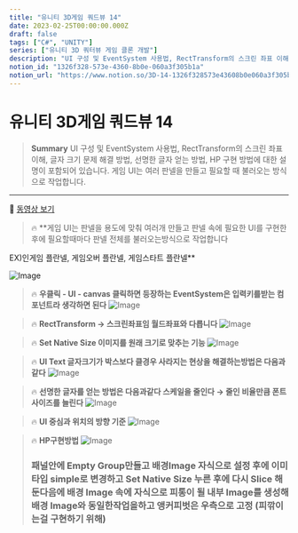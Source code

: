 ```yaml
---
title: "유니티 3D게임 쿼드뷰 14"
date: 2023-02-25T00:00:00.000Z
draft: false
tags: ["C#", "UNITY"]
series: ["유니티 3D 쿼터뷰 게임 클론 개발"]
description: "UI 구성 및 EventSystem 사용법, RectTransform의 스크린 좌표 이해, 글자 크기 문제 해결 방법, 선명한 글자 얻는 방법, HP 구현 방법에 대한 설명이 포함되어 있습니다. 게임 UI는 여러 판넬을 만들고 필요할 때 불러오는 방식으로 작업합니다."
notion_id: "1326f328-573e-4360-8b0e-060a3f305b1a"
notion_url: "https://www.notion.so/3D-14-1326f328573e43608b0e060a3f305b1a"
---
```


# 유니티 3D게임 쿼드뷰 14

> **Summary**
> UI 구성 및 EventSystem 사용법, RectTransform의 스크린 좌표 이해, 글자 크기 문제 해결 방법, 선명한 글자 얻는 방법, HP 구현 방법에 대한 설명이 포함되어 있습니다. 게임 UI는 여러 판넬을 만들고 필요할 때 불러오는 방식으로 작업합니다.

---

🎥 [동영상 보기](https://www.youtube.com/watch?v=N4PLRkupABM&list=PLO-mt5Iu5TeYkrBzWKuTCl6IUm_bA6BKy&index=14)

> 🔥 **게임 UI는 판넬을 용도에 맞춰 여러개 만들고 판넬 속에 필요한 UI를 구현한 후에 필요할때마다 판넬 전체를 불러오는방식으로 작업합니다

EX)인게임 플란넬, 게임오버 플란넬, 게임스타트 플란넬**

![Image](https://prod-files-secure.s3.us-west-2.amazonaws.com/09ccd4d5-876c-4bba-bbdf-cc77a0a11257/e501b351-a613-4180-8b8c-098527d79247/Untitled.png?X-Amz-Algorithm=AWS4-HMAC-SHA256&X-Amz-Content-Sha256=UNSIGNED-PAYLOAD&X-Amz-Credential=ASIAZI2LB466SIQ6Y5ZW%2F20250724%2Fus-west-2%2Fs3%2Faws4_request&X-Amz-Date=20250724T120158Z&X-Amz-Expires=3600&X-Amz-Security-Token=IQoJb3JpZ2luX2VjEAQaCXVzLXdlc3QtMiJHMEUCIQDAKY4%2Bq6kN%2Fsj%2BPi5XP7m1Pq5vLIjTDbZgBYURH9xC1QIgOmg3g0CwT3ugf%2FkQ1vKQch7yh9qZyH3O%2F81gJFIpzX0q%2FwMILRAAGgw2Mzc0MjMxODM4MDUiDIHwghvOUQRD%2F%2BY93yrcA9ka0bwji5GCfllNQpH1Aa8D1aukSbR2SX1o2ZS6EPGFQQYjfTR0JUF3OL0bZLUW39WyTTuIB2Nxr4Ot%2BUPX1NliSEsyO9eJZMapeH1ZL%2FGDa4NpJV%2Fsvn9rZELDf2eiyym5Hlh1ez8NuklzplC%2FT2OOTpWb4rqc%2BO%2BSQXWmm9GNr0R1o2TdyP9vDXs%2BW2AVzfdYCtgiHY8FgmSCnhTZEz5Xamr7xA%2B33dddYsKYKkOmdJSQGVYnWaPCeovEGNbqb4funXPG1ajoQbCB7JMJgKficTus6iunOVUoajq1Obd8dUbi6U0cHOmtwjekMRCXVz08ssirnNAOGCcL6YeWltg0OigQf%2ByHrK1ixCKUvubu8qbDGkTDvcaXXZEGSGD7j4CW26v0DED8zTeKCtSOlGc88LIci7P%2FdKEpAKH28fe9%2B7l9tDcHg6tcmyzs83qyLsIYRJJ16u5erNOtTquWrpL75g%2B3YoOIHVsme20X7Di7RjdikRJqR738DXIfXVhYuUEqQZ63NCylXizVDmstVhksS%2BctGjHR9E%2F6t3PmSGlRL%2F6DjbRBZzNo2XOrk%2BphGHSI1Un8Uj7ZVfrqi6nm6xN1H7KN1hKubiYKNaPZV8h4TVnaCrEUt3VLqT8bMPm%2BiMQGOqUBJ602F7uTebkbGMHg4Z1Y2tD0GEwvym74VPoUvWJL0DLq8Jqchg24SftTUuUKUtV7lBzR3BnzJ8aYpr4iNcVmNWNI5qkKPQ2P2V2ZMK05twpCloDovGwqozcqEqTlbVEZRCMDF%2BovMAXzCOqQLYbGdBNQc%2F8FnG%2FYs9rniuh6Gwe9xJ5sbgaWmqQ030BrqiZu2UScDwRfEwiNMrTb96P8bQsBhgx8&X-Amz-Signature=00f7c79d12776202d35a801756653d3100dfa3dda45449efa89b3d8c6cfd69dd&X-Amz-SignedHeaders=host&x-amz-checksum-mode=ENABLED&x-id=GetObject)

> 🔥 **우클릭 - UI - canvas 클릭하면 등장하는 EventSystem은 입력키를받는 컴포넌트라 생각하면 된다**
> ![Image](https://prod-files-secure.s3.us-west-2.amazonaws.com/09ccd4d5-876c-4bba-bbdf-cc77a0a11257/7b65e8a3-b730-485d-9d48-9aaafc6c55e0/Untitled.png?X-Amz-Algorithm=AWS4-HMAC-SHA256&X-Amz-Content-Sha256=UNSIGNED-PAYLOAD&X-Amz-Credential=ASIAZI2LB466XYYEHFGF%2F20250724%2Fus-west-2%2Fs3%2Faws4_request&X-Amz-Date=20250724T120159Z&X-Amz-Expires=3600&X-Amz-Security-Token=IQoJb3JpZ2luX2VjEAQaCXVzLXdlc3QtMiJGMEQCIEmGOwPDMuRpTC%2BW5ocffLtYralVfpPBOznREwfigf6pAiAQypwrXwwKSE%2BBZejC57k0TVQtysjInRG1rVBpUCil9Sr%2FAwgtEAAaDDYzNzQyMzE4MzgwNSIMnMy4dcWV1iA7sdZDKtwDWltaBCX2JWxU74cHfgyyWzclUmht582HV2s1iQSiOG4mBECQWTCe%2BKJMNbvvbE%2F2NhvJsrJVr%2B%2F44zEVbE0WfkaeK37l3PMXDRUfUxjxo4CHSfE%2BOOrVMIpo1mJvXaS%2BEiL%2FpCEIn2KL8XRcS3GoP4kNlntnhkfr3f%2Baprd9ws3F8MD2YPtHJ9KXVjL7sVneZ2EPqGXb%2BFwjsa6lsXZHuYjixA6RO5YY0dGgB8cISE3r2%2BGX4C8Xkuz52NAAOciT0THXLnbLUeyf73HTVXGO6pz3jT%2F2Im47UvlX9gg3Dd7WQmbS%2BvD4Mffo3tFi%2BmreQcNaWf5AnJv%2BLM91xuAh4ul6Cgbon%2BtYJhbvYJqG854%2BJNuaOF0gK%2FGZKrsN4Z%2FCc2OBMeq%2FZmV8UHFbm0T6N8QZWgUKYN%2B27EDQvDooBq%2FOoqUmh%2BCHFwmsf%2B8K6JKuDzE9q05QoezQOL2Q3GA5BOS9xGz61culQcURSz%2FROjUAqNjXNRT2v2eIRnXHJ6YU%2BXQPaAE4%2BdtWTaqOmtXsxDG0boQP1pT4cN1SI6lVRJtf1TRlHfpziAQtWFQZ1xLzkAcsqswhgfffey1og4wPQgcOBV6YrtNXAeFATcyojakDr%2Fi%2FZNULikYxiPQw5b%2BIxAY6pgFMJnVAyeidE32qhj6lECUSBYFxrr35ydrPkm5KGbP5UKhDJA50fpZsVpFfGjBQeGZsqIRdBOOs2IrHdsyPdIC9U6bFmliSVO8KvlGrG76uxmnRqO%2F6gm3qq79I31T64L8HmQAskflgejnibcz9Vp7hCPWSMu44kxIzc2%2BlhhsO2Zv0ILWg%2F%2Bsw6YTMCqbM3ouMh%2BK%2FRmyx7Jryyv93bS3mHrGjBk6%2B&X-Amz-Signature=fd3dfa2c4e51cdd1e55534950d2c0adcf304dafb7c5ce17631eccd6c11d36436&X-Amz-SignedHeaders=host&x-amz-checksum-mode=ENABLED&x-id=GetObject)
>
>

> 🔥 **RectTransform → 스크린좌표임 월드좌표와 다릅니다**
> ![Image](https://prod-files-secure.s3.us-west-2.amazonaws.com/09ccd4d5-876c-4bba-bbdf-cc77a0a11257/b450546d-01f1-4877-9997-a048386785c2/Untitled.png?X-Amz-Algorithm=AWS4-HMAC-SHA256&X-Amz-Content-Sha256=UNSIGNED-PAYLOAD&X-Amz-Credential=ASIAZI2LB466WWVMS6JF%2F20250724%2Fus-west-2%2Fs3%2Faws4_request&X-Amz-Date=20250724T120159Z&X-Amz-Expires=3600&X-Amz-Security-Token=IQoJb3JpZ2luX2VjEAQaCXVzLXdlc3QtMiJHMEUCIQDFx6R9qNRjiHestyLhDK8xIXm84Yisjy5H%2BcQpxts5agIgEDV%2FupPEo3zAh6S%2FSYTB56S6sAAXwm%2F8N%2BMPxFQD26Mq%2FwMILRAAGgw2Mzc0MjMxODM4MDUiDMybM6AwYP%2BGpju%2B2ircAz5LjdFiRIGGs8WUIeuE2KupGCEvM%2Bx7dgZdxm%2FvaPc4QaAj7GICN%2Bqg%2FSfJomLsO2LmtAGMQGLjNnGnsfN3jF0PR6vS1aX594chPMPJ9fUETwcx4%2Fio2qYLEe319Sa%2FlFHJ%2B6%2BuC4U6IPeQF%2B%2BgO4gmzpxf%2BYldYk6qRokT%2FtlfyKReDldSLP%2F0mjH41UNiVQhtZHWS2i1sh6Pz%2BeuOymswh%2B3x5r%2Br0tZAPGzWYSDBUiDZjN2Z73MS1ILfA83WXmvc3%2Bu3%2B77BGUWURKA9iowWI0F2Zsry9viU%2B59iQY7ls7yeZV%2FDLfvtMiuP97eQRQOP%2FBI7TCNjvBY%2BJDczUY9%2FdsU5JDi6vXfssw4sT1r8t2DYRKJu3snwUM8R4MMdQffT4L6nChgVvtMqYpEN7ZGF0gSqfxorfrgO70wk%2FMyOiOyH6RINUIyzvnLEt8S%2FUPLtukD5DRrq0eP53QI0kEAZuGHEh2KV13JEfbgEJmypzjeM0hq495IMygYwEtRIJ01PsZzW9borEkVAudadYdZC1XlyeK%2B7HHgH6vE5IbsjhALgtFT5szgYnotAN6QPOHucHqEn4g323MO4yQHRNWLJu7W0OWltGnEqEvG9pFrKCrd%2BaWKC9DkXorTGMP6%2BiMQGOqUB5qw01Ov4mR7ICOJNsaM3euG4UMYpMb8R8mE8RAN5be%2FxmLoPEVsbvsRuwe4I5HbeuXmvCBUyyS%2BnDU6vrWQyi125Qw%2BNIkt0ZL8WEDSnprqeay1G4mqciwfYACrFkNFoRUK4Cf1XL9EY%2B8ThH6HQ8WXMza8BaoLDOZRo%2Fw3kwIEZPEAlBxWBj5pouV923almgZSsIysPSRpHrKvIMUyVQqB3ckak&X-Amz-Signature=fccc47563a562fe1c0b5a6b5bc9bd1171e2e2850558e3820622ff56d76adb082&X-Amz-SignedHeaders=host&x-amz-checksum-mode=ENABLED&x-id=GetObject)
>
>

> 🔥 **Set Native Size 이미지를 원래 크기로 맞추는 기능**
> ![Image](https://prod-files-secure.s3.us-west-2.amazonaws.com/09ccd4d5-876c-4bba-bbdf-cc77a0a11257/4f2f105a-e3fb-4608-abc3-0b23c59259c2/Untitled.png?X-Amz-Algorithm=AWS4-HMAC-SHA256&X-Amz-Content-Sha256=UNSIGNED-PAYLOAD&X-Amz-Credential=ASIAZI2LB466XITFJITU%2F20250724%2Fus-west-2%2Fs3%2Faws4_request&X-Amz-Date=20250724T120159Z&X-Amz-Expires=3600&X-Amz-Security-Token=IQoJb3JpZ2luX2VjEAQaCXVzLXdlc3QtMiJHMEUCIDVV5icdqncISnzZuGhJcwbDRfMp401fD3FQvXu6bJbkAiEAgp2CSvqHsxXuWwsfSFigTUTpX0Yss19XucWTok%2BE6H4q%2FwMILRAAGgw2Mzc0MjMxODM4MDUiDDqw6Le%2BuCPExaHOOircA8q3reZFiuimThBxt6wNQeT6hDz3mKEpCChJI8TBsdb1%2FBMyGquNpQB5j2lBDV67k%2BmsKC5ag5hzJI2XtMpmCf7tO4AXGyQ9pIOIYn11C1rMtEaXfSsCNJPu9pEaB2aHSim7F1htRR9TYNiXmDveai71vTEEKzT0D%2FEzEETjP6yuANf15jEn%2BqVvf0fWPTM%2FgYYN33mScP64u2MrleG7pd0CqNnw%2BU9ghkf3RrCUkmyyNqaeO7tZ%2F79qScIHnpjETTfi2T5tS%2BLRDFjyFKwiOgqR%2BZ5iD%2BBIbCJginw0wy0Gf4s9S4tKjD5Xvrndi1%2BhmGiMBwgpaN7BtlQn3Srww5Z%2BopAPTwK1BKQuQddXbDUzNeukOPRScyRlf77CBWWP1PvFjYBR%2FE%2FUpL687%2FFfz3xziYvDpOrzWKJJBT5rTsDPFWGDgiD1DSPIT7kclWqwBAsQ1qEi0Snr%2BG0eSBcMYGEvTwM1SpR8ht0S4GaZg6cVM%2B6e6O%2FBheHnBScJ%2B1NgAvHPTuqgUgnA5%2FJrmhnBgFSL5Xa%2FsKLXPAqB1XkBh8mzOyskR%2FXmaWjjc3zoiz8XhgJcRS8xVSYFAyXQofW%2B%2FlQlLJpDLWD6C2Bg4GwUxZ0HwRlJ7qH6glmd587gMN%2B%2FiMQGOqUBwjCl%2BmDiJ6yCYJOQhVulfnc%2BMT8ZV6us4VOttOx9gJv7QCKQ7%2FeiA9fZEYKF4fWuXm%2Ft2gWP%2FBjpo%2B8vrJHCL5vYqNqF9w1GB6aEPTSBhOBEU%2FmPMr2O3o823%2Fb0hz7WcoxzJwk4%2Fc8Owfz6lHDRavxNk%2BUcians%2BGsiC1DlSPK%2BdCp4zaKn%2BvgruD1RRxaPcR%2FMSkZ9V8Fk3IKR0GXmLaNEtPCj&X-Amz-Signature=d7f227adf433ee70713b78a9bbd3925722c84170de88914849165fff10b71c71&X-Amz-SignedHeaders=host&x-amz-checksum-mode=ENABLED&x-id=GetObject)
>
>

> 🔥 **UI Text 글자크기가 박스보다 클경우 사라지는 현상을 해결하는방법은 다음과같다**
> ![Image](https://prod-files-secure.s3.us-west-2.amazonaws.com/09ccd4d5-876c-4bba-bbdf-cc77a0a11257/e232ff24-a9c6-4f3c-878f-d6c64419c486/Untitled.png?X-Amz-Algorithm=AWS4-HMAC-SHA256&X-Amz-Content-Sha256=UNSIGNED-PAYLOAD&X-Amz-Credential=ASIAZI2LB466REJRS2RV%2F20250724%2Fus-west-2%2Fs3%2Faws4_request&X-Amz-Date=20250724T120159Z&X-Amz-Expires=3600&X-Amz-Security-Token=IQoJb3JpZ2luX2VjEAQaCXVzLXdlc3QtMiJHMEUCIQCizUWuGN7b0HN6zeJl4rlxw0v6R5RoSf72jeX%2BjKxQiAIgXAOBg5F5%2BxSj20Nd%2BxscieMxQqGYJNiuGB1GnYWVEHwq%2FwMILRAAGgw2Mzc0MjMxODM4MDUiDLf%2Bk6t0%2Fo84Vy4siCrcAxzt28T4wCvWqDSsOFeWuetozg0%2BanGqeGve6Xn9Ddi9Fo6q%2BGYPJ%2F9NHSLdzdDlDDtgJAv20866gLr5CpxnwHnjZyAHWas90%2FdX9p7TKGBoPQJDdGz0TjH6ck5%2B4jsCqZYMfLYMUn%2FycE2Z6YmHV%2F1bfPiUnJ3zVHeIjnvb6xhSbOdsMlhjjzoFK6wcsIPJQfwjC%2B%2FoQEkAXm2QOtjOxrvVw7UsY9Bokh5%2F6OfJ6wvOQYrAZo4jLe6NUnc%2FYVZk0rlf4QvM5ORF17ozzsRsQKvKxVowicMmzeTDXVNyIcWTbQgBjl9erN2OJcL%2FIYxDTs5DgNj7qSLLz%2BeQVQ1ijQRjmOPYf78750EpISSEor9pHhu%2BA3A5UzLfKKcwn8p6CHP60Bp3%2FYk%2FmdAQLNnycmbs8UN66bNlFEDSABsDszHFvtxYZdUz5iZ5m9ibGq4DnMrtDwfbvzgdyzhj%2FvH%2Booa22%2FzDOYhpibfOCqYPc6WwSDbWOMJfhwxkdfd78kQ1q%2FJDKZOMHH3xJNMpg6%2Fa4LgvyFfB0jWZIq79HRuio03o9vs8OQCZ3Li32gHY%2Bur1ssflnQ28UEAugpWAfwpEKTz5ybp0kAOiC4E098rkVjX%2Bt%2BXdwph4%2FXMFbOiKMKi%2FiMQGOqUBh%2BZiwizQkvDkUL3ZXnVxQIxDihGMaEUefCR2iTExJ4tDpqveCUHty3y2Q2bTJr8%2FHc6J3MlPAqY1yyQ4WSGniFBqAZhTuxUzOe4WXVg9m5vltHH5YW8tOznQMFQjqWhpg3D3RE9pvak5c06eO2SClJXxHqRJsZ8w3YUDNxhu%2BvrT4K8xgqKlbq42mAFFgW4lq%2FxHNbX%2FFUk9GtPdZ7VZkSKnagpt&X-Amz-Signature=995778548928f1b42ef4cfa816787f43eef8a07137a6dc63280c4ab93903711d&X-Amz-SignedHeaders=host&x-amz-checksum-mode=ENABLED&x-id=GetObject)
>
>

> 🔥 **선명한 글자를 얻는 방법은 다음과같다
스케일을 줄인다 → 줄인 비율만큼 폰트사이즈를 늘린다**
> ![Image](https://prod-files-secure.s3.us-west-2.amazonaws.com/09ccd4d5-876c-4bba-bbdf-cc77a0a11257/a9161941-54e1-4b3b-8361-9ce95c665411/Untitled.png?X-Amz-Algorithm=AWS4-HMAC-SHA256&X-Amz-Content-Sha256=UNSIGNED-PAYLOAD&X-Amz-Credential=ASIAZI2LB466WLS5RCPB%2F20250724%2Fus-west-2%2Fs3%2Faws4_request&X-Amz-Date=20250724T120200Z&X-Amz-Expires=3600&X-Amz-Security-Token=IQoJb3JpZ2luX2VjEAQaCXVzLXdlc3QtMiJHMEUCIAypP3bQPlGpXj9qiMIVpjPP%2Fh9Z2K5EmdtSZRmw1pjfAiEAp%2BJsH4XTwq%2FUoKEP4ifOPxctng1SB%2Ba7lsE%2F299Hzjoq%2FwMILRAAGgw2Mzc0MjMxODM4MDUiDCpshPiMXYwxGqLQtyrcA8tsFaWSX5WPbRYYIM2zPWgzT5Sxh7Fq%2BVmDZDyE%2Fz6Jd2stk0eNgr1aiY%2Fsd8IJwloTZCgVBaMr4LQra55FT8TjYZlAOts6xnkFjECMSdGY1pYS6rNXdELB9Eo06jTS4WFsBl59X%2BS%2FoB1tLqHaxTp71vV875lLAzYNpKlt1rirqRgmOereNVyDWrF0tn%2FC0DgXSABTcagOxkd4qQ0p0dVP3uHG5d%2FAQt1ingThQv%2FLCAtANUyCtUMNVA8LTdP4CB9Apy2RYrTKm0RkV%2BS%2B5sHaHVri26ipCKTzd0aoxyoy%2B7UIP6bTbtFU%2FQmR2kUD3UzzNJe%2FP4Bd8SMj%2B1qKE5zYU9aMc1dky9jqaxvknbUhRD1My1gj8N6BPtDtf7%2FgmsfLe1f%2BWpaW%2FyVXRL8jALVtITJf9jIB58IpQBt6WRr%2Bwk7a0hYoKblmaGKRndktFCYZsw07JDlGyPMuD3T%2BmzYKy0ku80j9LQkJOqevuf57HqDOT2A8iZGTr1TV4FoZSBWFRYLt0yObfar78t5FrsZoQCNrOSaW2w7SS9CQ8n5nfZAxYO8n1aoXdBhmW22akfzO3lFGM%2BlC1eDfsLdNltfatVXM7nRaO6J1DZXMGiwSTr7y9HEQgPDNcW98MM6%2FiMQGOqUBCHNWFnmBv496td%2BcSeoWfr6T07%2BmxpISAD7iVUSb8bKyFuRbZLUnHaOtLjhKl06VXK%2FoBpJ7Y0MMBYBVjwO389bvO1G2jXBh1ZYiWIzu7m5cbPVX32qm0bTr4ZmLT6SUXO5uus8yLKhK2d6D8ylDUVEKKwdsH0A8CBKw%2FjB9VmdQqM8SQQtJqqdirtkQ3RBSp3qyV87xTJT2S2Bud6GJ8VYOtgwH&X-Amz-Signature=cc0c330fc2c7bfcb88c814de81b89b7d843b4691df500f3d00411ab5326100d2&X-Amz-SignedHeaders=host&x-amz-checksum-mode=ENABLED&x-id=GetObject)
>
>

> 🔥 **UI 중심과 위치의 방향 기준**
> ![Image](https://prod-files-secure.s3.us-west-2.amazonaws.com/09ccd4d5-876c-4bba-bbdf-cc77a0a11257/120a0bca-464b-4736-918e-4556f58575bf/Untitled.png?X-Amz-Algorithm=AWS4-HMAC-SHA256&X-Amz-Content-Sha256=UNSIGNED-PAYLOAD&X-Amz-Credential=ASIAZI2LB4667U7OHEGC%2F20250724%2Fus-west-2%2Fs3%2Faws4_request&X-Amz-Date=20250724T120200Z&X-Amz-Expires=3600&X-Amz-Security-Token=IQoJb3JpZ2luX2VjEAQaCXVzLXdlc3QtMiJHMEUCIQDxwRloOTABBoFxHwWuStdQpfoUApjojrtsXoCMm%2FSeMQIgGRR1cf4zizPXyTQASExl79K7jTIU%2BBDGzMohNnrAQRUq%2FwMILRAAGgw2Mzc0MjMxODM4MDUiDIqwuOVGQqhFAXAKdSrcA5T2aWQPv1TuP9EoolxvQvfewVB9IgsodYyiOL6X9mAbLnvtCk8c1BrkGuQYYgTt89DvrFFqjSuJBWO8NjJQkHG1QnyJRW7QJ0%2Bl7xH4s98T5H0Mz%2FDww1pBBf81mcBC3ijhd4B%2BrrqHSV%2FaE%2FRq9X6qjlHZKcLNPqYF%2BO5NuUlVHXyvMWNHOcJ8iLbW1ZK4FrIBxOgkOEFb0cCIESbQdN%2BW2pwvD8zWsCoPuTObQUusnAw4ByHNAEQ5oaVqRLpys1NShktnOLkYJBkHNMqtfK9D5uRWSu6v5qMrIBTrHRXz1fppiFHF55GNygM6hS5n0YUDYOGsZXEGH4V5q0i3vEcF8N3UjjUk5h4TqWLvixoR0VfXoPFegEWRuHbiPiqa16B6y%2Fcl500cNXodJhy8rvBqwpgVgKqQK4zd1oKUrAvj1p0hOPOPJYVG9UEvF56ZAiBd3itwMFz3%2Boazc32%2B4aEfI0bRL3YSTQkFwjf2F9iCRQnLnNRa%2BlyV31taYyrGaQIaINEA0m0Pgx%2B%2BhpCrkWhSIPh39M%2Bgo5TlvT4dWxfUdo3alSqRMXu6hgP5ESLrUUZBhjX6glddP2HwzKDhHMv525IRfrf9IgZP5HziIgRM633TYF0ChJplcPdQMNu%2FiMQGOqUBYZzj3XbZ6FDRefCmDRcvdK%2BqCEO4trgP00oERKcYrK7zHBKbaRZ%2F9uf58k%2FG88UZ02GCUpH%2FdRy6OgoZ54wP%2F1yIQ8PeYZwIyS289ASX6h5ui4bYAhit1Oi0EsFZqRUFHzksj%2F9T1KFAOiMCQA%2FEVkmEJVwgD8cG3VQ6SNrl8g2MakLQjxPJn2DA1mNc15Ok329WTuDhSQMRyCFNAfed9Otthruh&X-Amz-Signature=a03dd338b7ac335c5a89024c6d54571fff2d4d6aa72832c2d94474c2f6d6cf8c&X-Amz-SignedHeaders=host&x-amz-checksum-mode=ENABLED&x-id=GetObject)
>
>

> 🔥 **HP구현방법**
> ![Image](https://prod-files-secure.s3.us-west-2.amazonaws.com/09ccd4d5-876c-4bba-bbdf-cc77a0a11257/c450b555-6052-43a0-891f-a6b332f782b8/Untitled.png?X-Amz-Algorithm=AWS4-HMAC-SHA256&X-Amz-Content-Sha256=UNSIGNED-PAYLOAD&X-Amz-Credential=ASIAZI2LB4662WWJ2B54%2F20250724%2Fus-west-2%2Fs3%2Faws4_request&X-Amz-Date=20250724T120200Z&X-Amz-Expires=3600&X-Amz-Security-Token=IQoJb3JpZ2luX2VjEAQaCXVzLXdlc3QtMiJHMEUCICFkOeap6GVoitLdIBDrX8a7gYx9XTgGgUoxvv%2BXoCAzAiEA4Kpvs7pJOKlzB0CnxtPtSFhHWiTuSWJIIjRRIuTmRhIq%2FwMILRAAGgw2Mzc0MjMxODM4MDUiDGMJcVerPokjWVSgVircA8JGWK9gz94BofH%2BB3SOknk%2FJosanGkBTjqUv%2Fhd%2FvkrmELquI%2BL4qyMSAQgFX2Fopz4k2HfO5QEOH%2BYgluJmN0ew9w9WzxCgEXqWb%2FqOZmOFM%2BH4RY4SuCgWvVlbzSvZQYAKr6I%2FBz7lp7UnBOBO6ItLw4TWK8wBV2HFJ6oeHVTgWNe3BSi7SkkhicRCTPWtVysBaV5EG6wEwscQMEyT0TOuAk7%2Fr75hVigd3l4EkYU2Cppt7ydgsFsKoUOZkHfW4sWzKqMuCYu2FBXR41VUgAN0ZauAUAT5EVli7m2lCEZ7zJgSVKiFx5djlsYV90ueGY2Cl6oEeWQjZQqT3L3kRBDzsVpI1TOjsjaFt7eIYoDsmhvZ7psg%2FdIheVFw%2FfPtttIoPpghAS%2FtIGAkIUZMnWtFt4%2F8jf0EdvDDBoSBNJd%2B55eAWdVz4y0RxnyaMRIhfkXA82Q6vvrJHsnZ0%2Bbkq1nvUudAsnKLQqSRbXKg8Op5vzvbFhXiIdcNhmDW54KXq2Y75OFzb30P%2Fi9fCEI6QZKUKQ92aBGgdaCmwa2LQzl6Z9OWxEuOnTVaGR4BbaYPtaI2xg2%2FM8lYBVnzg0AJgiwPP55BWZopb8xjnKq0DOIvjMV1%2BcLV9D9al11MP6%2BiMQGOqUB759AeOakllYhbDil2EwUPbV2%2B6w35X2Qk0NpTRf7HyU4FISsM%2Fl3T9BYnsqsYpubTN9nXMJzRQG2rGO2zbjdXKFw2tbrsyqwMyHGe0PpIk4HTVu1fLAB1xmNElSjgQJ3N49jqE69Whv3rlnT0C5YV1QTw0TW3i3Y3p4wD9JIfychx4eqACPtmH%2F9RcP1jrjAnELlTmSyU%2BD6Pj75pCQTsOa67%2BXG&X-Amz-Signature=a17c8b95d6a975437fe59bda3ac1a5451655230975a8d20cfcce9774b910e210&X-Amz-SignedHeaders=host&x-amz-checksum-mode=ENABLED&x-id=GetObject)
>
> ### 패널안에 Empty Group만들고 배경Image 자식으로 설정 후에 이미타입 simple로 변경하고 Set Native Size 누른 후에 다시 Slice 해둔다음에 배경 Image 속에 자식으로 피통이 될 내부 Image를 생성해 배경 Image와 동일한작업을하고 앵커피벗은 우측으로 고정 (피깎이는걸 구현하기 위해) 
>
>

